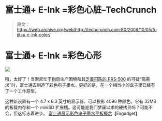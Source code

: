 # 富士通+ E-Ink =彩色心脏–TechCrunch

> 原文：<https://web.archive.org/web/http://techcrunch.com:80/2006/10/05/fujitsu-e-ink-color/>

# 富士通+ E-Ink =彩色心形

![](img/c40895fe9c964b2f95643520b722d546.png)

哦，太好了！当索尼忙于抱怨生产困境和其[乏善可陈的 PRS-500](https://web.archive.org/web/20210301175115/http://crunchgear.com/2006/09/26/sony-reader-company-loses-its-mind-completely/) 的可疑“高需求”时，富士通去制造了彩色电子墨水。更好的是，在一个相当小的盒子里已经有了一个工作原型。

这种新设置有一个 4.7 x 6.3 英寸的显示器，可以投影 4096 种颜色。它有 32MB 的板载内存和一个 miniSD 扩展槽。这可能是我们梦寐以求的硬拷贝吗？可能不会，但这标志着进步。
 [富士通展示彩色电子墨水平板概念](https://web.archive.org/web/20210301175115/http://www.engadget.com/2006/10/05/fujitsu-shows-off-color-e-ink-tablet-concept/)【Engadget】